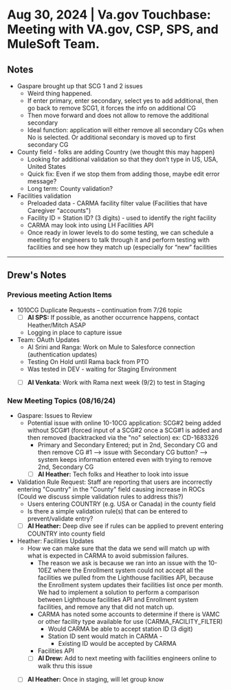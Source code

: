 # Aug 30, 2024 | Va.gov Touchbase: Meeting with VA.gov, CSP, SPS, and MuleSoft Team.

## Notes

* Gaspare brought up that SCG 1 and 2 issues
    * Weird thing happened. 
    * If enter primary, enter secondary, select yes to add additional, then go back to remove SCG1, it forces the info on additional CG
    * Then move forward and does not allow to remove the additional secondary
    * Ideal function: application will either remove all secondary CGs when No is selected. Or additional secondary is moved up to first secondary CG
* County field - folks are adding Country (we thought this may happen)
    * Looking for additional validation so that they don’t type in US, USA, United States
    * Quick fix: Even if we stop them from adding those, maybe edit error message?
    * Long term: County validation?
* Facilities validation
    * Preloaded data - CARMA facility filter value (Facilities that have Caregiver "accounts")
    * Facility ID = Station ID? (3 digits) - used to identify the right facility
    * CARMA may look into using LH Facilities API
    * Once ready in lower levels to do some testing, we can schedule a meeting for engineers to talk through it and perform testing with facilities and see how they match up (especially for “new” facilities
 
---
## Drew's Notes

### Previous meeting Action Items
- 1010CG Duplicate Requests – continuation from 7/26 topic
     - [ ] **AI SPS:**  If possible, as another occurrence happens, contact Heather/Mitch ASAP
     - Logging in place to capture issue
- Team:  OAuth Updates
     - AI Srini and Ranga:  Work on Mule to Salesforce connection (authentication updates)
     - Testing On Hold until Rama back from PTO
     - Was tested in DEV - waiting for Staging Environment
     - [ ] **AI Venkata**: Work with Rama next week (9/2) to test in Staging
 

### New Meeting Topics (08/16/24)

- Gaspare:  Issues to Review
     - Potential issue with online 10-10CG application: SCG#2 being added without SCG#1 (forced input of a SCG#2 once a SCG#1 is added and then removed (backtracked via the "no" selection) ex: CD-1683326
          - Primary and Secondary Entered; put in 2nd, Secondary CG and then remove CG #1 -->  issue with Secondary CG button? -->  system keeps information entered even with trying to remove 2nd, Secondary CG
          - [ ] **AI Heather:**  Tech folks and Heather to look into issue
- Validation Rule Request: Staff are reporting that users are incorrectly entering "Country" in the "County" field causing increase in ROCs (Could we discuss simple validation rules to address this?)
     - Users entering COUNTRY (e.g. USA or Canada) in the county field
     - Is there a simple validation rule(s) that can be entered to prevent/validate entry?
     - [ ] **AI Heather:**  Deep dive see if rules can be applied to prevent entering COUNTRY into county field
- Heather:  Facilities Updates
     - How we can make sure that the data we send will match up with what is expected in CARMA to avoid submission failures.
          - The reason we ask is because we ran into an issue with the 10-10EZ where the Enrollment system could not accept all the facilities we pulled from the Lighthouse facilities API, because the Enrollment system updates their facilities list once per month.  We had to implement a solution to perform a comparison between Lighthouse facilities API and Enrollment system facilities, and remove any that did not match up.
          - CARMA has noted some accounts to determine if there is VAMC or other facility type available for use (CARMA_FACILITY_FILTER)
               - Would CARMA be able to accept station ID (3 digit)
               - Station ID sent would match in CARMA -
                    - Existing ID would be accepted by CARMA
          - Facilities API
          - [ ] **AI Drew:**  Add to next meeting with facilities engineers online to walk thru this issue
     - [ ] **AI Heather:**  Once in staging, will let group know
 
